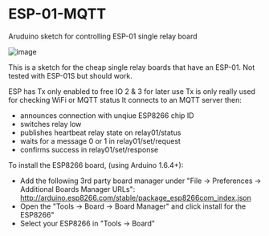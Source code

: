 # ESP-01-MQTT
Aruduino sketch for controlling ESP-01 single relay board

![image](https://user-images.githubusercontent.com/59602093/123157418-69b0a580-d462-11eb-9ab9-c0ef86a08eda.png)

This is a sketch for the cheap single relay boards that have an ESP-01. 
Not tested with ESP-01S but should work.

 ESP has Tx only enabled to free IO 2 & 3 for later use
 Tx is only really used for checking WiFi or MQTT status
 It connects to an MQTT server then:
  - announces connection with unqiue ESP8266 chip ID
  - switches relay low
  - publishes heartbeat relay state on relay01/status
  - waits for a message 0 or 1 in relay01/set/request
  - confirms success in relay01/set/response
 
 To install the ESP8266 board, (using Arduino 1.6.4+):
  - Add the following 3rd party board manager under "File -> Preferences -> Additional Boards Manager URLs":
       http://arduino.esp8266.com/stable/package_esp8266com_index.json
  - Open the "Tools -> Board -> Board Manager" and click install for the ESP8266"
  - Select your ESP8266 in "Tools -> Board"
